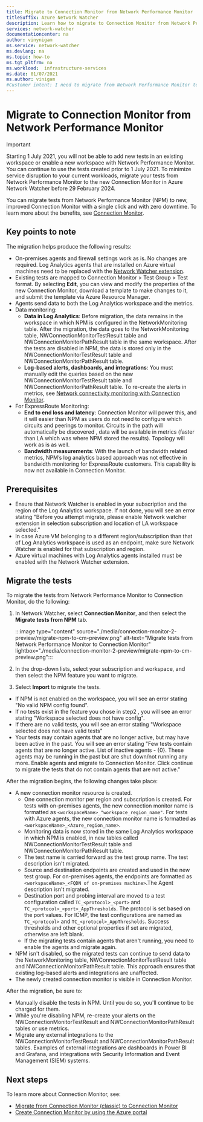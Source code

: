 ```yaml
---
title: Migrate to Connection Monitor from Network Performance Monitor
titleSuffix: Azure Network Watcher
description: Learn how to migrate to Connection Monitor from Network Performance Monitor.
services: network-watcher
documentationcenter: na
author: vinynigam
ms.service: network-watcher
ms.devlang: na
ms.topic: how-to
ms.tgt_pltfrm: na
ms.workload:  infrastructure-services
ms.date: 01/07/2021
ms.author: vinigam
#Customer intent: I need to migrate from Network Performance Monitor to Connection Monitor. 
---
```

# Migrate to Connection Monitor from Network Performance Monitor

> [!IMPORTANT]
> Starting 1 July 2021, you will not be able to add new tests in an existing workspace or enable a new workspace with Network Performance Monitor. You can continue to use the tests created prior to 1 July 2021. To minimize service disruption to your current workloads, migrate your tests from Network Performance Monitor to the new Connection Monitor in Azure Network Watcher before 29 February 2024.

You can migrate tests from Network Performance Monitor (NPM) to new, improved Connection Monitor with a single click and with zero downtime. To learn more about the benefits, see [Connection Monitor](./connection-monitor-overview.md).


## Key points to note

The migration helps produce the following results:

* On-premises agents and firewall settings work as is. No changes are required. Log Analytics agents that are installed on Azure virtual machines need to be replaced with the [Network Watcher extension](../virtual-machines/extensions/network-watcher-windows.md).
* Existing tests are mapped to Connection Monitor > Test Group > Test format. By selecting **Edit**, you can view and modify the properties of the new Connection Monitor, download a template to make changes to it, and submit the template via Azure Resource Manager.
* Agents send data to both the Log Analytics workspace and the metrics.
* Data monitoring:
   * **Data in Log Analytics**: Before migration, the data remains in the workspace in which NPM is configured in the NetworkMonitoring table. After the migration, the data goes to the NetworkMonitoring table, NWConnectionMonitorTestResult table and NWConnectionMonitorPathResult table in the same workspace. After the tests are disabled in NPM, the data is stored only in the NWConnectionMonitorTestResult table and NWConnectionMonitorPathResult table.
   * **Log-based alerts, dashboards, and integrations**: You must manually edit the queries based on the new NWConnectionMonitorTestResult table and NWConnectionMonitorPathResult table. To re-create the alerts in metrics, see [Network connectivity monitoring with Connection Monitor](./connection-monitor-overview.md#metrics-in-azure-monitor).
* For ExpressRoute Monitoring:
	* **End to end loss and latency**:  Connection Monitor will power this, and it will easier than NPM as users do not need to configure which circuits and peerings to monitor. Circuits in the path will automatically be discovered , data will be available in metrics (faster than LA which was where NPM stored the results). Topology will work as is as well.
	* **Bandwidth measurements**: With the launch of bandwidth related metrics, NPM’s log analytics based approach was not effective in bandwidth monitoring for ExpressRoute customers. This capability is now not available in Connection Monitor.
	
## Prerequisites

* Ensure that Network Watcher is enabled in your subscription and the region of the Log Analytics workspace. If not done, you will see an error stating "Before you attempt migrate, please enable Network watcher extension in selection subscription and location of LA workspace selected."
* In case Azure VM belonging to a different region/subscription than that of Log Analytics workspace is used as an endpoint, make sure Network Watcher is enabled for that subscription and region.   
* Azure virtual machines with Log Analytics agents installed must be enabled with the Network Watcher extension.

## Migrate the tests

To migrate the tests from Network Performance Monitor to Connection Monitor, do the following:

1. In Network Watcher, select **Connection Monitor**, and then select the **Migrate tests from NPM** tab. 

	:::image type="content" source="./media/connection-monitor-2-preview/migrate-npm-to-cm-preview.png" alt-text="Migrate tests from Network Performance Monitor to Connection Monitor" lightbox="./media/connection-monitor-2-preview/migrate-npm-to-cm-preview.png":::
	
1. In the drop-down lists, select your subscription and workspace, and then select the NPM feature you want to migrate. 
1. Select **Import** to migrate the tests.
* If NPM is not enabled on the workspace, you will see an error stating "No valid NPM config found". 
* If no tests exist in the feature you chose in step2 , you will see an error stating "Workspace selected does not have <feature> config".
* If there are no valid tests, you will see an error stating "Workspace selected does not have valid tests"
* Your tests may contain agents that are no longer active, but may have been active in the past. You will see an error stating "Few tests contain agents that are no longer active. List of inactive agents - {0}. These agents may be running in the past but are shut down/not running any more. Enable agents and migrate to Connection Monitor. Click continue to migrate the tests that do not contain agents that are not active."

After the migration begins, the following changes take place: 
* A new connection monitor resource is created.
   * One connection monitor per region and subscription is created. For tests with on-premises agents, the new connection monitor name is formatted as `<workspaceName>_"workspace_region_name"`. For tests with Azure agents, the new connection monitor name is formatted as `<workspaceName>_<Azure_region_name>`.
   * Monitoring data is now stored in the same Log Analytics workspace in which NPM is enabled, in new tables called NWConnectionMonitorTestResult table and NWConnectionMonitorPathResult table. 
   * The test name is carried forward as the test group name. The test description isn't migrated.
   * Source and destination endpoints are created and used in the new test group. For on-premises agents, the endpoints are formatted as `<workspaceName>_<FQDN of on-premises machine>`.The Agent description isn't migrated.
   * Destination port and probing interval are moved to a test configuration called `TC_<protocol>_<port>` and `TC_<protocol>_<port>_AppThresholds`. The protocol is set based on the port values. For ICMP, the test configurations are named as `TC_<protocol>` and `TC_<protocol>_AppThresholds`. Success thresholds and other optional properties if set are migrated, otherwise are left blank.
   * If the migrating tests contain agents that aren't running, you need to enable the agents and migrate again.
* NPM isn't disabled, so the migrated tests can continue to send data to the NetworkMonitoring table, NWConnectionMonitorTestResult table and NWConnectionMonitorPathResult table. This approach ensures that existing log-based alerts and integrations are unaffected.
* The newly created connection monitor is visible in Connection Monitor.

After the migration, be sure to:
* Manually disable the tests in NPM. Until you do so, you'll continue to be charged for them. 
* While you're disabling NPM, re-create your alerts on the NWConnectionMonitorTestResult and NWConnectionMonitorPathResult tables or use metrics. 
* Migrate any external integrations to the NWConnectionMonitorTestResult and NWConnectionMonitorPathResult tables. Examples of external integrations are dashboards in Power BI and Grafana, and integrations with Security Information and Event Management (SIEM) systems.


## Next steps

To learn more about Connection Monitor, see:
* [Migrate from Connection Monitor (classic) to Connection Monitor](./migrate-to-connection-monitor-from-connection-monitor-classic.md)
* [Create Connection Monitor by using the Azure portal](./connection-monitor-create-using-portal.md)

